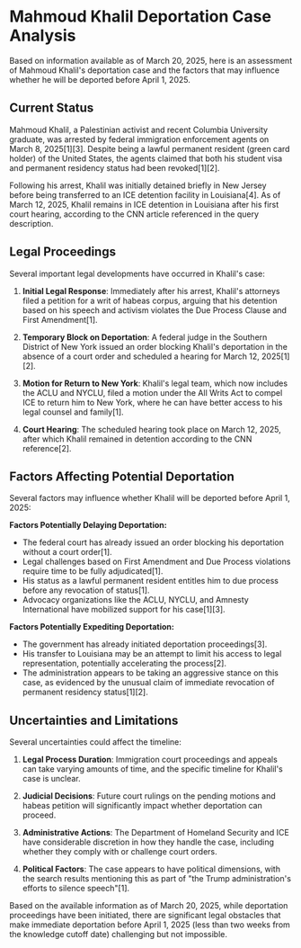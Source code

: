 # Mahmoud Khalil Deportation Case Analysis

Based on information available as of March 20, 2025, here is an assessment of Mahmoud Khalil's deportation case and the factors that may influence whether he will be deported before April 1, 2025.

## Current Status

Mahmoud Khalil, a Palestinian activist and recent Columbia University graduate, was arrested by federal immigration enforcement agents on March 8, 2025[1][3]. Despite being a lawful permanent resident (green card holder) of the United States, the agents claimed that both his student visa and permanent residency status had been revoked[1][2].

Following his arrest, Khalil was initially detained briefly in New Jersey before being transferred to an ICE detention facility in Louisiana[4]. As of March 12, 2025, Khalil remains in ICE detention in Louisiana after his first court hearing, according to the CNN article referenced in the query description.

## Legal Proceedings

Several important legal developments have occurred in Khalil's case:

1. **Initial Legal Response**: Immediately after his arrest, Khalil's attorneys filed a petition for a writ of habeas corpus, arguing that his detention based on his speech and activism violates the Due Process Clause and First Amendment[1].

2. **Temporary Block on Deportation**: A federal judge in the Southern District of New York issued an order blocking Khalil's deportation in the absence of a court order and scheduled a hearing for March 12, 2025[1][2].

3. **Motion for Return to New York**: Khalil's legal team, which now includes the ACLU and NYCLU, filed a motion under the All Writs Act to compel ICE to return him to New York, where he can have better access to his legal counsel and family[1].

4. **Court Hearing**: The scheduled hearing took place on March 12, 2025, after which Khalil remained in detention according to the CNN reference[2].

## Factors Affecting Potential Deportation

Several factors may influence whether Khalil will be deported before April 1, 2025:

**Factors Potentially Delaying Deportation:**

- The federal court has already issued an order blocking his deportation without a court order[1].
- Legal challenges based on First Amendment and Due Process violations require time to be fully adjudicated[1].
- His status as a lawful permanent resident entitles him to due process before any revocation of status[1].
- Advocacy organizations like the ACLU, NYCLU, and Amnesty International have mobilized support for his case[1][3].

**Factors Potentially Expediting Deportation:**

- The government has already initiated deportation proceedings[3].
- His transfer to Louisiana may be an attempt to limit his access to legal representation, potentially accelerating the process[2].
- The administration appears to be taking an aggressive stance on this case, as evidenced by the unusual claim of immediate revocation of permanent residency status[1][2].

## Uncertainties and Limitations

Several uncertainties could affect the timeline:

1. **Legal Process Duration**: Immigration court proceedings and appeals can take varying amounts of time, and the specific timeline for Khalil's case is unclear.

2. **Judicial Decisions**: Future court rulings on the pending motions and habeas petition will significantly impact whether deportation can proceed.

3. **Administrative Actions**: The Department of Homeland Security and ICE have considerable discretion in how they handle the case, including whether they comply with or challenge court orders.

4. **Political Factors**: The case appears to have political dimensions, with the search results mentioning this as part of "the Trump administration's efforts to silence speech"[1].

Based on the available information as of March 20, 2025, while deportation proceedings have been initiated, there are significant legal obstacles that make immediate deportation before April 1, 2025 (less than two weeks from the knowledge cutoff date) challenging but not impossible.